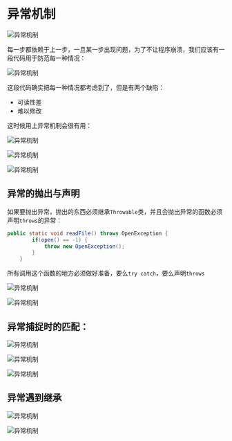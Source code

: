 ﻿# 异常机制

![异常机制][1]

每一步都依赖于上一步，一旦某一步出现问题，为了不让程序崩溃，我们应该有一段代码用于防范每一种情况：

![异常机制][2]

这段代码确实把每一种情况都考虑到了，但是有两个缺陷：

* 可读性差
* 难以修改

这时候用上异常机制会很有用：

![异常机制][3]

![异常机制][4]

![异常机制][5]

## 异常的抛出与声明

如果要抛出异常，抛出的东西必须继承`Throwable`类，并且会抛出异常的函数必须声明`throws`的异常：
`````````````java
public static void readFile() throws OpenException {
		if(open() == -1) {
			throw new OpenException();
		}
	}
`````````````
所有调用这个函数的地方必须做好准备，要么`try catch`，要么声明`throws`

![异常机制][6]

![异常机制][7]

## 异常捕捉时的匹配：

![异常机制][8]

![异常机制][9]

![异常机制][10]

## 异常遇到继承

![异常机制][11]

![异常机制][12]


  [1]: https://github.com/LibraTang/Pics/blob/master/Java-Notes/%E5%BC%82%E5%B8%B8%E6%9C%BA%E5%88%B61.png
  [2]: https://github.com/LibraTang/Pics/blob/master/Java-Notes/%E5%BC%82%E5%B8%B8%E6%9C%BA%E5%88%B62.png
  [3]: https://github.com/LibraTang/Pics/blob/master/Java-Notes/%E5%BC%82%E5%B8%B8%E6%9C%BA%E5%88%B63.png
  [4]: https://github.com/LibraTang/Pics/blob/master/Java-Notes/%E5%BC%82%E5%B8%B8%E6%9C%BA%E5%88%B64.png
  [5]: https://github.com/LibraTang/Pics/blob/master/Java-Notes/%E5%BC%82%E5%B8%B8%E6%9C%BA%E5%88%B65.png
  [6]: https://github.com/LibraTang/Pics/blob/master/Java-Notes/%E5%BC%82%E5%B8%B8%E6%9C%BA%E5%88%B66.png
  [7]: https://github.com/LibraTang/Pics/blob/master/Java-Notes/%E5%BC%82%E5%B8%B8%E6%9C%BA%E5%88%B67.png
  [8]: https://github.com/LibraTang/Pics/blob/master/Java-Notes/%E5%BC%82%E5%B8%B8%E6%9C%BA%E5%88%B68.png
  [9]: https://github.com/LibraTang/Pics/blob/master/Java-Notes/%E5%BC%82%E5%B8%B8%E6%9C%BA%E5%88%B69.png
  [10]: https://github.com/LibraTang/Pics/blob/master/Java-Notes/%E5%BC%82%E5%B8%B8%E6%9C%BA%E5%88%B610.png
  [11]: https://github.com/LibraTang/Pics/blob/master/Java-Notes/%E5%BC%82%E5%B8%B8%E6%9C%BA%E5%88%B611.png
  [12]: https://github.com/LibraTang/Pics/blob/master/Java-Notes/%E5%BC%82%E5%B8%B8%E6%9C%BA%E5%88%B612.png
